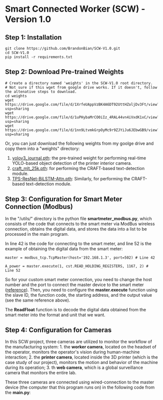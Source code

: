 # Smart Connected Worker (SCW) - Version 1.0

## Step 1: Installation

```
git clone https://github.com/BrandonBian/SCW-V1.0.git
cd SCW-V1.0
pip install -r requirements.txt
```

## Step 2: Download Pre-trained Weights

```
# Create a directory named 'weights' in the SCW-V1.0 root directory.
# Not sure if this wget from google drive works. If it doesn't, follow the altenative steps to download.
cd weights
wget https://drive.google.com/file/d/1XrfeUAppVzBK4A6DT92UttHZoljDv3Ft/view?usp=sharing
wget https://drive.google.com/file/d/1uPHybaMrCO0iIz_4RAL44vn4iVxdK1xC/view?usp=sharing
wget https://drive.google.com/file/d/1nn9LtvmkGrpOyMc9r9ZJYiJu6JEbwGB9/view?usp=sharing
```
Or, you can just download the following weights from my goolge drive and copy them into a "weights" directory:
1. [yolov3_journal.pth](https://drive.google.com/file/d/1XrfeUAppVzBK4A6DT92UttHZoljDv3Ft/view?usp=sharing): the pre-trained weight for performing real-time YOLO-based object detection of the printer interior camera.
2. [craft_mlt_25k.pth](https://drive.google.com/file/d/1uPHybaMrCO0iIz_4RAL44vn4iVxdK1xC/view?usp=sharing): for performing the CRAFT-based text-detection module.
3. [TPS-ResNet-BiLSTM-Attn.pth](https://drive.google.com/file/d/1nn9LtvmkGrpOyMc9r9ZJYiJu6JEbwGB9/view?usp=sharing): Similarly, for performing the CRAFT-based text-detection module.

## Step 3: Configuration for Smart Meter Connection (Modbus)

In the "/utils/" directory is the python file **smartmeter_modbus.py**, which consists of the code that connects to the smart meter via ModBus wireless connection, obtains the digital data, and stores the data into a list to be processed in the main program.

In line 42 is the code for connecting to the smart meter, and line 52 is the example of obtaining the digital data from the smart meter:

```
master = modbus_tcp.TcpMaster(host='192.168.1.3', port=502) # Line 42

A_power = master.execute(1, cst.READ_HOLDING_REGISTERS, 1167, 2) # Line 52
```

So for your custom smart meter connection, you need to change the host number and the port to connect the master device to the smart meter ([reference](https://code.google.com/archive/p/modbus-tk/wikis/ModbusMasterExample.wiki)).
Then, you need to configure the **master.execute** function using the slave ID, the function code, the starting address, and the output value (see the same reference above).

The **ReadFloat** function is to decode the digital data obtained from the smart meter into the format and unit that we want.

## Step 4: Configuration for Cameras

In this SCW project, three cameras are utilized to monitor the workflow of the manufacturing system: 1. the **worker camera**, located on the headset of the operator, monitors the operator's vision during human-machine interaction; 2. the **printer camera**, located inside the 3D printer (which is the case study of our project), monitors the motion and behavior of the machine during its operation; 3. th **web camera**, which is a global surveillance camera that monitors the entire lab.

These three cameras are connected using wired-connection to the master device (the computer that this program runs on) in the following code from the **main.py**:

```

```




